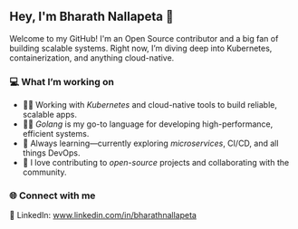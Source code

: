 ## Hey, I'm Bharath Nallapeta 👋

Welcome to my GitHub! I'm an Open Source contributor and a big fan of building scalable systems. Right now, I’m diving deep into Kubernetes, containerization, and anything cloud-native.

### 💻 What I’m working on

- 🧑‍💻 Working with *Kubernetes* and cloud-native tools to build reliable, scalable apps.
- 🦸‍♂️ *Golang* is my go-to language for developing high-performance, efficient systems.
- 🌱 Always learning—currently exploring *microservices*, CI/CD, and all things DevOps.
- 🚀 I love contributing to *open-source* projects and collaborating with the community.

### 🌐 Connect with me

💼 LinkedIn: www.linkedin.com/in/bharathnallapeta
